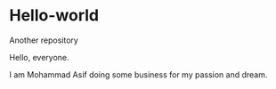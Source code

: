 # Hello-world
Another repository


Hello, everyone.

I am Mohammad Asif doing some business for my passion
and dream. 
